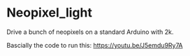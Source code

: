 # Neopixel_light
Drive a bunch of neopixels on a standard Arduino with 2k.

Bascially the code to run this: https://youtu.be/J5emdu9Ry7A
